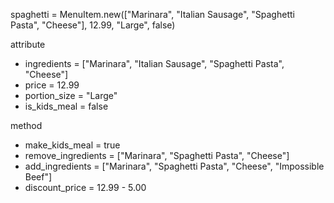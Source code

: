 spaghetti = MenuItem.new(["Marinara", "Italian Sausage", "Spaghetti Pasta", "Cheese"], 12.99, "Large", false)

attribute
- ingredients = ["Marinara", "Italian Sausage", "Spaghetti Pasta", "Cheese"]
- price = 12.99
- portion_size = "Large"
- is_kids_meal = false

method
- make_kids_meal = true
- remove_ingredients = ["Marinara", "Spaghetti Pasta", "Cheese"]
- add_ingredients = ["Marinara", "Spaghetti Pasta", "Cheese", "Impossible Beef"]
- discount_price = 12.99 - 5.00
